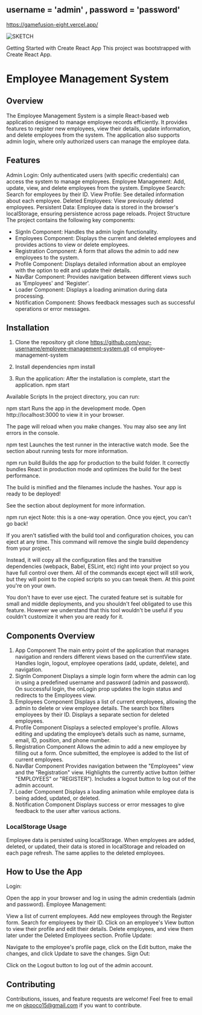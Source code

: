 

## username = 'admin' , password = 'password'
https://gamefusion-eight.vercel.app/

![SKETCH](https://github.com/user-attachments/assets/00cd521a-d724-4bea-9218-aecd1f6f988b)

Getting Started with Create React App
This project was bootstrapped with Create React App.

# Employee Management System
## Overview

The Employee Management System is a simple React-based web application designed to manage employee records efficiently. It provides features to register new employees, view their details, update information, and delete employees from the system. The application also supports admin login, where only authorized users can manage the employee data.

## Features
Admin Login: Only authenticated users (with specific credentials) can access the system to manage employees.
Employee Management: Add, update, view, and delete employees from the system.
Employee Search: Search for employees by their ID.
View Profile: See detailed information about each employee.
Deleted Employees: View previously deleted employees.
Persistent Data: Employee data is stored in the browser's localStorage, ensuring persistence across page reloads.
Project Structure
The project contains the following key components:

* SignIn Component: Handles the admin login functionality.
* Employees Component: Displays the current and deleted employees and provides actions to view or delete employees.
* Registration Component: A form that allows the admin to add new employees to the system.
* Profile Component: Displays detailed information about an employee with the option to edit and update their details.
* NavBar Component: Provides navigation between different views such as 'Employees' and 'Register'.
* Loader Component: Displays a loading animation during data processing.
* Notification Component: Shows feedback messages such as successful operations or error messages.

## Installation

1. Clone the repository
git clone https://github.com/your-username/employee-management-system.git
cd employee-management-system

2. Install dependencies
npm install

3. Run the application: After the installation is complete, start the application.
npm start

Available Scripts
In the project directory, you can run:

npm start
Runs the app in the development mode.
Open http://localhost:3000 to view it in your browser.

The page will reload when you make changes.
You may also see any lint errors in the console.

npm test
Launches the test runner in the interactive watch mode.
See the section about running tests for more information.

npm run build
Builds the app for production to the build folder.
It correctly bundles React in production mode and optimizes the build for the best performance.

The build is minified and the filenames include the hashes.
Your app is ready to be deployed!

See the section about deployment for more information.

npm run eject
Note: this is a one-way operation. Once you eject, you can't go back!

If you aren't satisfied with the build tool and configuration choices, you can eject at any time. This command will remove the single build dependency from your project.

Instead, it will copy all the configuration files and the transitive dependencies (webpack, Babel, ESLint, etc) right into your project so you have full control over them. All of the commands except eject will still work, but they will point to the copied scripts so you can tweak them. At this point you're on your own.

You don't have to ever use eject. The curated feature set is suitable for small and middle deployments, and you shouldn't feel obligated to use this feature. However we understand that this tool wouldn't be useful if you couldn't customize it when you are ready for it.


## Components Overview
1. App Component
The main entry point of the application that manages navigation and renders different views based on the currentView state.
Handles login, logout, employee operations (add, update, delete), and navigation.
2. SignIn Component
Displays a simple login form where the admin can log in using a predefined username and password (admin and password).
On successful login, the onLogin prop updates the login status and redirects to the Employees view.
3. Employees Component
Displays a list of current employees, allowing the admin to delete or view employee details.
The search box filters employees by their ID.
Displays a separate section for deleted employees.
4. Profile Component
Displays a selected employee's profile.
Allows editing and updating the employee’s details such as name, surname, email, ID, position, and phone number.
5. Registration Component
Allows the admin to add a new employee by filling out a form.
Once submitted, the employee is added to the list of current employees.
6. NavBar Component
Provides navigation between the "Employees" view and the "Registration" view.
Highlights the currently active button (either "EMPLOYEES" or "REGISTER").
Includes a logout button to log out of the admin account.
7. Loader Component
Displays a loading animation while employee data is being added, updated, or deleted.
8. Notification Component
Displays success or error messages to give feedback to the user after various actions.

### LocalStorage Usage
Employee data is persisted using localStorage. When employees are added, deleted, or updated, their data is stored in localStorage and reloaded on each page refresh. The same applies to the deleted employees.

## How to Use the App
Login:

Open the app in your browser and log in using the admin credentials (admin and password).
Employee Management:

View a list of current employees.
Add new employees through the Register form.
Search for employees by their ID.
Click on an employee's View button to view their profile and edit their details.
Delete employees, and view them later under the Deleted Employees section.
Profile Update:

Navigate to the employee's profile page, click on the Edit button, make the changes, and click Update to save the changes.
Sign Out:

Click on the Logout button to log out of the admin account.

## Contributing
Contributions, issues, and feature requests are welcome! Feel free to email me on 
okpoco15@gmail.com if you want to contribute.
